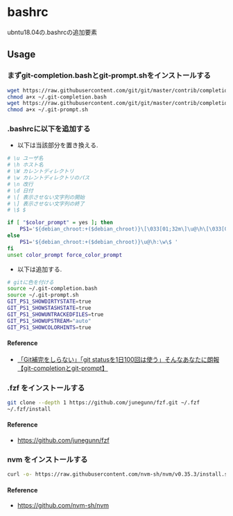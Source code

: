 # bashrc
ubntu18.04の.bashrcの追加要素

## Usage
### まずgit-completion.bashとgit-prompt.shをインストールする
```bash
wget https://raw.githubusercontent.com/git/git/master/contrib/completion/git-completion.bash -O ~/.git-completion.bash
chmod a+x ~/.git-completion.bash
wget https://raw.githubusercontent.com/git/git/master/contrib/completion/git-prompt.sh -O ~/.git-prompt.sh
chmod a+x ~/.git-prompt.sh
```

### .bashrcに以下を追加する
- 以下は当該部分を置き換える.
```bash
# \u ユーザ名
# \h ホスト名
# \W カレントディレクトリ
# \w カレントディレクトリのパス
# \n 改行
# \d 日付
# \[ 表示させない文字列の開始
# \] 表示させない文字列の終了
# \$ $

if [ "$color_prompt" = yes ]; then
    PS1='${debian_chroot:+($debian_chroot)}\[\033[01;32m\]\u@\h\[\033[00m\]:\[\033[01;34m\]\w\[\033[00m\]\[\033[01;31m\]$(__git_ps1)\[\033[00m\]\n\[\033[01;35m\]-> \$\[\033[00m\] '
else
    PS1='${debian_chroot:+($debian_chroot)}\u@\h:\w\$ '
fi
unset color_prompt force_color_prompt
```
- 以下は追加する.
```bash
# gitに色を付ける
source ~/.git-completion.bash
source ~/.git-prompt.sh
GIT_PS1_SHOWDIRTYSTATE=true
GIT_PS1_SHOWSTASHSTATE=true
GIT_PS1_SHOWUNTRACKEDFILES=true
GIT_PS1_SHOWUPSTREAM="auto"
GIT_PS1_SHOWCOLORHINTS=true
```
#### Reference
- [「Git補完をしらない」「git statusを1日100回は使う」そんなあなたに朗報【git-completionとgit-prompt】](https://qiita.com/varmil/items/9b0aeafa85975474e9b6)

### .fzf をインストールする
```bash
git clone --depth 1 https://github.com/junegunn/fzf.git ~/.fzf
~/.fzf/install
```
#### Reference
- https://github.com/junegunn/fzf

### nvm をインストールする
```bash
curl -o- https://raw.githubusercontent.com/nvm-sh/nvm/v0.35.3/install.sh | bash
```

#### Reference
- https://github.com/nvm-sh/nvm
